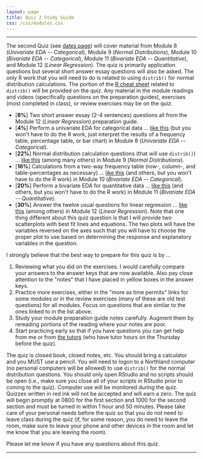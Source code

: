 ```yaml
---
layout: page
title: Quiz 2 Study Guide
css: /css/modules.css
---
```


----

The second Quiz (see [dates page](../Dates-Current)) will cover material from Module 8 (*Univariate EDA -- Categorical*), Module 9 (*Normal Distributions*), Module 10 (*Bivariate EDA -- Categorical*), Module 11 (*Bivariate EDA -- Quantitative*), and Module 12 (*Linear Regression*). The quiz is primarily application questions but several short answer essay questions will also be asked. The only R  work that you will need to do is related to using `distrib()` for normal distribution calculations. The portion of the [R cheat sheet](../MTH107-Rcheatsheet.pdf) related to `distrib()` will be provided on the quiz. Any material in the module readings and videos (specifically questions on the preparation guides), exercises (most completed in class), or review exercises may be on the quiz.

* [**8%**] Two short answer essay (2-4 sentences) questions all from the Module 12 (*Linear Regression*) preparation guide.
* [**4%**] Perform a univariate EDA for categorical data ... [like this](../../modules/CE/UEDACat_CE1.html#coarse-woody-debris) (but you won't have to do the R work, just interpret the results of a frequency table, percentage table, or bar chart) in Module 8 (*Univariate EDA -- Categorical*).
* [**22%**] Normal distribution calculation questions (that will use `distrib()`) ... [like this](../../modules/CE/NormalDist_CE1.html#carpenter-ants) (among many others) in Module 9 (*Normal Distributions*).
* [**16%**] Calculations from a two-way frequency table (row-, column-, and table-percentages as necessary) ... [like this](../../modules/CE/BEDACat_CE1.html#fire-blight-disease) (and others, but you won't have to do the R work) in Module 10 (*Bivariate EDA -- Categorical*).
* [**20%**] Perform a bivariate EDA for quantitative data ... [like this](../../modules/CE/BEDAQuant_CE1.html#animal-fat-and-breast-cancer) (and others, but you won't have to do the R work) in Module 11 (*Bivariate EDA -- Quantitative*).
* [**30%**] Answer the twelve usual questions for linear regression ... [like this](../../modules/CE/LinearRegression_CE1.html#sign-legibility-and-age) (among others) in Module 12 (*Linear Regression*). Note that one thing different about this quiz question is that I will provide two scatterplots with best fit lines and equations. The two plots will have the variables reversed on the axes such that you will have to choose the proper plot to use based on determining the response and explanatory variables in the question.

I strongly believe that the best way to prepare for this quiz is by ...

1. Reviewing what you did on the exercises. I would carefully compare your answers to the answer keys that are now available. Also pay close attention to the "notes" that I have placed in yellow boxes in the answer keys.
1. Practice more exercises, either in the "more as time permits" links for some modules or in the review exercises (many of these are old test questions) for all modules. Focus on questions that are similar to the ones linked to in the list above.
1. Study your module preparation guide notes carefully. Augment them by rereading portions of the reading where your notes are poor.
1. Start practicing early so that if you have questions you can get help from me or from [the tutors](../Syllabus-Current.html#tutors) (who have tutor hours on the Thursday before the quiz).

The quiz is closed book, closed notes, etc. You should bring a calculator and you MUST use a pencil. You will need to logon to a Northland computer (no personal computers will be allowed) to use `distrib()` for the normal distribution questions. You should only open RStudio and no scripts should be open (i.e., make sure you close all of your scripts in RStudio prior to coming to the quiz). Computer use will be monitored during the quiz. Quizzes written in red ink will not be accepted and will earn a zero. The quiz will begin promptly at 0800 for the first section and 1000 for the second section and must be turned in within 1 hour and 50 minutes. Please take care of your personal needs before the quiz so that you do not need to leave class during the quiz (if, for some reason, you do need to leave the room, make sure to leave your phone and other devices in the room and let me know that you are leaving the room).

Please let me know if you have any questions about this quiz.

----
